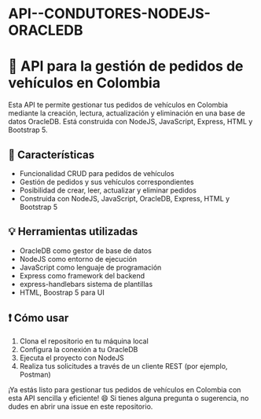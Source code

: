 # API--CONDUTORES-NODEJS-ORACLEDB
# :car: API para la gestión de pedidos de vehículos en Colombia

Esta API te permite gestionar tus pedidos de vehículos en Colombia mediante la creación, lectura, actualización y eliminación en una base de datos OracleDB. Está construida con NodeJS, JavaScript, Express, HTML y Bootstrap 5.

## :wrench: Características
- Funcionalidad CRUD para pedidos de vehículos
- Gestión de pedidos y sus vehículos correspondientes
- Posibilidad de crear, leer, actualizar y eliminar pedidos
- Construida con NodeJS, JavaScript, OracleDB, Express, HTML y Bootstrap 5

## :bulb: Herramientas utilizadas
- OracleDB como gestor de base de datos
- NodeJS como entorno de ejecución
- JavaScript como lenguaje de programación
- Express como framework del backend
- express-handlebars sistema de plantillas
- HTML, Boostrap 5 para UI

## :exclamation: Cómo usar
1. Clona el repositorio en tu máquina local
2. Configura la conexión a tu OracleDB
3. Ejecuta el proyecto con NodeJS
4. Realiza tus solicitudes a través de un cliente REST (por ejemplo, Postman)

¡Ya estás listo para gestionar tus pedidos de vehículos en Colombia con esta API sencilla y eficiente! :smile: Si tienes alguna pregunta o sugerencia, no dudes en abrir una issue en este repositorio.

